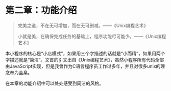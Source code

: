 # 第二章：功能介绍

> 完美之道，不在无可增加，而在无可删减。——《Unix编程艺术》
>
> 小就是美，在确保完成任务的基础上，程序功能尽可能少。——《Unix编程艺术》

本小程序的核心是“小店模式”，如果用三个字描述的话就是“小而精”，如果用两个字描述就是“简洁”。文首的引文出自《Unix编程艺术》，虽然小程序所有代码全部由JavaScript实现，但是我曾作为C语言程序员工作过多年，并且对很多unix的理念奉为圭臬。

在本章的功能介绍中可以处处感受到简洁的风格。